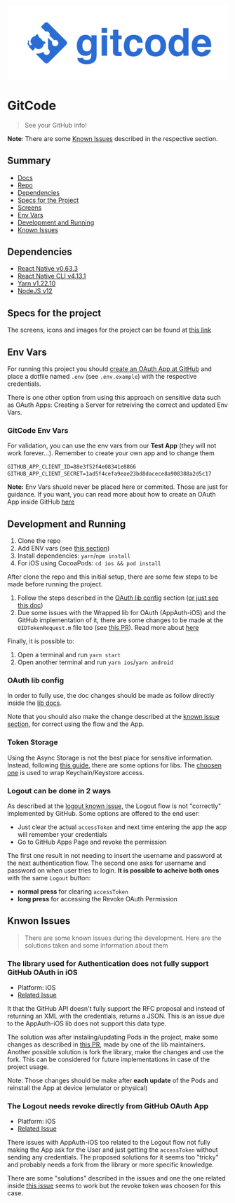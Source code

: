 ![GitCode](./gitcode-logo.png?raw=true)

# GitCode

> See your GitHub info!

**Note**: There are some [Known Issues](#known-issues) described in the respective section.

## Summary

- [Docs](https://caiangums.github.io/gitcode/)
- [Repo](https://github.com/caiangums/gitcode)
- [Dependencies](#dependencies)
- [Specs for the Project](#specs-for-the-project)
- [Screens](SCREENS)
- [Env Vars](#env-vars)
- [Development and Running](#development-and-running)
- [Known Issues](#known-issues)

## Dependencies

- [React Native v0.63.3](https://reactnative.dev/)
- [React Native CLI v4.13.1](https://github.com/react-native-community/cli)
- [Yarn v1.22.10](https://classic.yarnpkg.com/lang/en/)
- [NodeJS v12](https://nodejs.dev/)

## Specs for the project

The screens, icons and images for the project can be found at [this link](https://www.figma.com/file/yixGFyAquQZNPhoTTTgvzQ/GitCode?node-id=0%3A1)

## Env Vars

For running this project you should [create an OAuth App at GitHub](https://github.com/settings/applications/new) and place a dotfile named `.env` (see `.env.example`) with the respective credentials.

There is one other option from using this approach on sensitive data such as OAuth Apps: Creating a Server for retreiving the correct and updated Env Vars.

### GitCode Env Vars

For validation, you can use the env vars from our **Test App** (they will not work forever...). Remember to create your own app and to change them

```
GITHUB_APP_CLIENT_ID=88e3f52f4e08341e8866
GITHUB_APP_CLIENT_SECRET=1ad5f4cefa9eae23bd8dacece8a908388a2d5c17
```

**Note:** Env Vars shuold never be placed here or commited. Those are just for guidance. If you want, you can read more about how to create an OAuth App inside GitHub [here](https://docs.github.com/en/free-pro-team@latest/developers/apps/building-oauth-apps)

## Development and Running

1. Clone the repo
2. Add ENV vars (see [this section](#env-vars))
3. Install dependencies: `yarn`/`npm install`
4. For iOS using CocoaPods: `cd ios && pod install`

After clone the repo and this initial setup, there are some few steps to be made before running the project.

1. Follow the steps described in the [OAuth lib config](#oauth-lib-config) section ([or just see this doc](https://github.com/FormidableLabs/react-native-app-auth#setup))
2. Due some issues with the Wrapped lib for OAuth (AppAuth-iOS) and the GitHub implementation of it, there are some changes to be made at the `OIDTokenRequest.m` file too (see [this PR](https://github.com/openid/AppAuth-iOS/pull/206/files)). Read more about [here](#the-library-used-for-authentication-does-not-fully-support-github-oauth-in-ios)

Finally, it is possible to:

1. Open a terminal and run `yarn start`
2. Open another terminal and run `yarn ios`/`yarn android`

### OAuth lib config

In order to fully use, the doc changes should be made as follow directly inside the [lib docs](https://github.com/FormidableLabs/react-native-app-auth#setup).

Note that you should also make the change described at the [known issue section](#the-library-used-for-authentication-does-not-fully-support-github-oauth-in-ios), for correct using the flow and the App.

### Token Storage

Using the Async Storage is not the best place for sensitive information. Instead, following [this guide](http://github.com/FormidableLabs/react-native-app-auth/blob/main/docs/token-storage.md), there are some options for libs. The [choosen one](https://github.com/oblador/react-native-keychain) is used to wrap Keychain/Keystore access.

### Logout can be done in 2 ways

As described at the [logout known issue](#the-logout-needs-revoke-directly-from-github-oauth-app), the Logout flow is not "correctly" implemented by GitHub. Some options are offered to the end user:

- Just clear the actual `accessToken` and next time entering the app the app will remember your credentials
- Go to GitHub Apps Page and revoke the permission

The first one result in not needing to insert the username and password at the next authentication flow. The second one asks for username and password on when user tries to login. **It is possible to acheive both ones** with the same `Logout` button:

- **normal press** for clearing `accessToken`
- **long press** for accessing the Revoke OAuth Permission

## Knwon Issues

> There are some known issues during the development. Here are the solutions taken and some information about them

### The library used for Authentication does not fully support GitHub OAuth in iOS

- Platform: iOS
- [Related Issue](https://github.com/FormidableLabs/react-native-app-auth/issues/194)

It that the GitHub API doesn't fully support the RFC proposal and instead of returning an XML with the credentials, returns a JSON. This is an issue due to the AppAuth-iOS lib does not support this data type.

The solution was after instaling/updating Pods in the project, make some changes as described in [this PR](https://github.com/openid/AppAuth-iOS/pull/206/files), made by one of the lib maintainers. Another possible solution is fork the library, make the changes and use the fork. This can be considered for future implementations in case of the project usage.

Note: Those changes should be make after **each update** of the Pods and reinstall the App at device (emulator or physical)

### The Logout needs revoke directly from GitHub OAuth App

- Platform: iOS
- [Related Issue](https://github.com/FormidableLabs/react-native-app-auth/issues/487)

There issues with AppAuth-iOS too related to the Logout flow not fully making the App ask for the User and just getting the `accessToken` without sending any credentials. The proposed solutions for it seems too "tricky" and probably needs a fork from the library or more specific knowledge.

There are some "solutions" described in the issues and one the one related inside [this issue](https://github.com/openid/AppAuth-iOS/issues/209#issuecomment-404353236) seems to work but the revoke token was choosen for this case.
